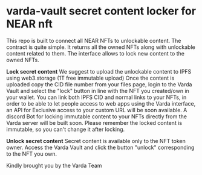varda-vault secret content locker for NEAR nft
==================


This repo is built to connect all NEAR NFTs to unlockable content. The contract is quite simple. It returns all the owned NFTs along with unlockable content related to them. The interface allows to lock new content to the owned NFTs.

**Lock secret content**
We suggest to upload the unlockable content to IPFS using web3.storage (1T free immutable upload) Once the content is uploaded copy the CID file number from your files page, login to the Varda Vault and select the "lock" button in line with the NFT you created/own in your wallet. You can link both IPFS CID and normal links to your NFTs, in order to be able to let people access to web apps using the Varda interface, an API for Exclusive access to your custom URL will be soon available.
A discord Bot for locking immutable content to your NFTs directly from the Varda server will be built soon.
Please remember the locked content is immutable, so you can't change it after locking.

**Unlock secret content**
Secret content is available only to the NFT token owner. Access the Varda Vault and click the button "unlock" corresponding to the NFT you own.

Kindly brought you by the Varda Team
